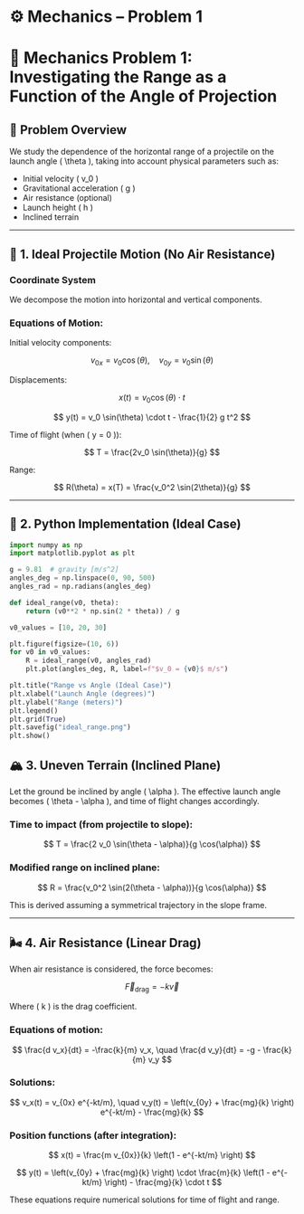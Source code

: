 # ⚙️ Mechanics – Problem 1
# 🧠 Mechanics Problem 1: Investigating the Range as a Function of the Angle of Projection

## 🎯 Problem Overview

We study the dependence of the horizontal range of a projectile on the launch angle \( \theta \), taking into account physical parameters such as:

- Initial velocity \( v_0 \)
- Gravitational acceleration \( g \)
- Air resistance (optional)
- Launch height \( h \)
- Inclined terrain

---

## 📐 1. Ideal Projectile Motion (No Air Resistance)

### Coordinate System

We decompose the motion into horizontal and vertical components.

### Equations of Motion:

Initial velocity components:

$$
v_{0x} = v_0 \cos(\theta), \quad v_{0y} = v_0 \sin(\theta)
$$

Displacements:

$$
x(t) = v_0 \cos(\theta) \cdot t
$$

$$
y(t) = v_0 \sin(\theta) \cdot t - \frac{1}{2} g t^2
$$

Time of flight (when \( y = 0 \)):

$$
T = \frac{2v_0 \sin(\theta)}{g}
$$

Range:

$$
R(\theta) = x(T) = \frac{v_0^2 \sin(2\theta)}{g}
$$

---

## 🧮 2. Python Implementation (Ideal Case)

```python
import numpy as np
import matplotlib.pyplot as plt

g = 9.81  # gravity [m/s^2]
angles_deg = np.linspace(0, 90, 500)
angles_rad = np.radians(angles_deg)

def ideal_range(v0, theta):
    return (v0**2 * np.sin(2 * theta)) / g

v0_values = [10, 20, 30]

plt.figure(figsize=(10, 6))
for v0 in v0_values:
    R = ideal_range(v0, angles_rad)
    plt.plot(angles_deg, R, label=f"$v_0 = {v0}$ m/s")

plt.title("Range vs Angle (Ideal Case)")
plt.xlabel("Launch Angle (degrees)")
plt.ylabel("Range (meters)")
plt.legend()
plt.grid(True)
plt.savefig("ideal_range.png")
plt.show()
```
## 🏔️ 3. Uneven Terrain (Inclined Plane)

Let the ground be inclined by angle \( \alpha \). The effective launch angle becomes \( \theta - \alpha \), and time of flight changes accordingly.

### Time to impact (from projectile to slope):

$$
T = \frac{2 v_0 \sin(\theta - \alpha)}{g \cos(\alpha)}
$$

### Modified range on inclined plane:

$$
R = \frac{v_0^2 \sin(2(\theta - \alpha))}{g \cos(\alpha)}
$$

This is derived assuming a symmetrical trajectory in the slope frame.

---

## 🌬️ 4. Air Resistance (Linear Drag)

When air resistance is considered, the force becomes:

$$
\vec{F}_{\text{drag}} = -k \vec{v}
$$

Where \( k \) is the drag coefficient.

### Equations of motion:

$$
\frac{d v_x}{dt} = -\frac{k}{m} v_x, \quad \frac{d v_y}{dt} = -g - \frac{k}{m} v_y
$$

### Solutions:

$$
v_x(t) = v_{0x} e^{-kt/m}, \quad v_y(t) = \left(v_{0y} + \frac{mg}{k} \right) e^{-kt/m} - \frac{mg}{k}
$$

### Position functions (after integration):

$$
x(t) = \frac{m v_{0x}}{k} \left(1 - e^{-kt/m} \right)
$$

$$
y(t) = \left(v_{0y} + \frac{mg}{k} \right) \cdot \frac{m}{k} \left(1 - e^{-kt/m} \right) - \frac{mg}{k} \cdot t
$$

These equations require numerical solutions for time of flight and range.


